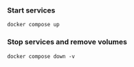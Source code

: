 ### Start services
```
docker compose up
```
### Stop services and remove volumes
```
docker compose down -v
```